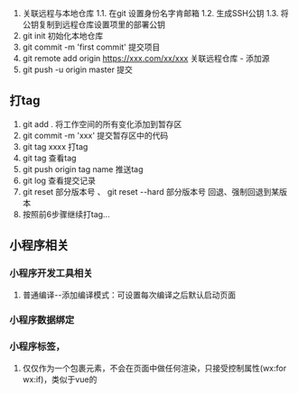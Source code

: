 1. 关联远程与本地仓库
  1.1. 在git 设置身份名字肯邮箱
  1.2. 生成SSH公钥
  1.3. 将公钥复制到远程仓库设置项里的部署公钥
2. git init 初始化本地仓库 
3. git commit -m 'first commit' 提交项目 
4. git remote add origin https://xxx.com/xx/xxx  关联远程仓库 - 添加源 
5. git push -u origin master  提交 

## 打tag
1. git add . 将工作空间的所有变化添加到暂存区
2. git commit -m 'xxx' 提交暂存区中的代码
3. git tag xxxx  打tag
4. git tag  查看tag
5. git push origin tag name  推送tag
5. git log  查看提交记录
6. git reset 部分版本号 、 git reset --hard 部分版本号  回退、强制回退到某版本
7. 按照前6步骤继续打tag...

## 小程序相关
### 小程序开发工具相关
1. 普通编译--添加编译模式：可设置每次编译之后默认启动页面
### 小程序数据绑定
### 小程序<block/>标签，
1. 仅仅作为一个包裹元素，不会在页面中做任何渲染，只接受控制属性(wx:for  wx:if)，类似于vue的<template/>
### 小程序列表渲染 wx:for
### 小程序模板 template
1. 为了进行代码的复用。模板中包裹的内容，在没有被使用前，不会进行任何渲染。
### wsxx的扩展-尺寸单位
1. rpx(responsive pixel): 可以根据屏幕宽度进行自适应。规定屏幕宽为750rpx
2. 如在iphone 6上，屏幕宽为375px，共有750个物理像素，则750rpx=375px=750物理像素，1rpx=0.5px=1物理像素。
### wxs模块 是小程序的一套脚本语言，结合wxml，可以构建出页面的结构。wxs与js是不同语言，有自己的语法。
1. 为什么需要wxs
  - 在wxml中是不能直接调用Page/Component中定义的函数的
  - 但在某些情况下，需要用函数处理wxml中的数据(类似于Vue中的过滤器)，此时可以使用wxs
2. 特点
  - wxs的运行环境和其他js代码是隔离的，wxs中不能调用其他js文件中定义的函数，也不能调用小程序提供的API
  - wxs函数不能作为组件的事件回调
### 常见事件类型
1. touchstart 手指触摸动作开始
2. touchmove 手指触摸后移动
3. touchcancel 手指触摸动作被打断，如来电提醒，弹窗
4. touchend 手指触摸动作结束
5. tap 手指触摸后马上离开
6. longpress 手指触摸后，超过350ms再离开，如果指定了事件回调函数并触发了这个事件，tap事件将不被触发
## 小程序配置文件
- https://developers.weixin.qq.com/miniprogram/dev/framework/config.html
1. project.config.json：项目配置文件，配置项目名称、qppid等
2. sitemap.json: 小程序搜索相关
3. app.json：全局配置
  - 常用配置项
  1. pages: string[] 必填项，页面路径列表
    - 指定小程序由哪些页面组成，每一项对应一个页面信息
    - 小程序中所有页面都必须在pages中进行注册
  2. window: Object 非必填，指定窗口如何展示
  3. tabBar: Object 非必填，指定底部tab栏如何展示
4. page.json：页面配置
## 小程序其他知识点
1. 小程序的双线程模型
  - 小程序的宿主环境：微信客户端
  - wxml模块和wxss样式运行于渲染层，渲染层使用WebView线程渲染(一个程序有多个页面，会使用多个WebView的线程)
  - js脚本运行于逻辑层，逻辑层使用jscore运行js脚本
  - 这两个线程都会经由微信客户端（Native）进行中转交互。
2. 界面渲染整体流程
  1. 在渲染层，宿主环境会把wxml转化成对应的js对象
  2. 将js对象转成真实DOM树，交由渲染层线程渲染
  3. 数据变化时，逻辑层提供最新的变化数据，js对象发生变化比较进行diff算法对比
  4. 将最新变化的内容反映到真实的DOM树中，更新UI
3. 小程序启动流程
  1下载小程序包-->2启动小程序-->3加载解析app.json-->4注册App()-->5.1执行App生命周期
  4注册-->5.2加载自定义组件代码注册自定义组件-->6.1加载解析page.json
  5.2加载自定义组件代码注册自定义组件-->6.2渲染层加载渲染page.wxml
  5.2加载自定义组件代码注册自定义组件-->6.3逻辑层注册Page()-->7执行Page生命周期
4. 注册App时一般会做的事情
  1. 判断小程序的进入场景
    - 常见场景：聊天会话中打开，小程序列表中打开，微信扫一扫打开，另一个小程序打开
    - 确定场景：在onLaunch和onShow生命周期回调函数中，会有options参数，其中有scene值--场景对应代码
  2. 监听生命周期函数，在生命周期函数中执行对应业务逻辑，如：在某个生命周期函数中获取微信用户信息
  3. 因为App()实例只有一个，并且是全局共享的(单例对象), 所以可以将一些共享数据放在此处。
5. 注册Page页面时会做的事情
  1. 在生命周期函数中发送网络请求，从服务器获取数据
  2. 初始化一些数据
  3. 监听wxml中的事件，绑定对应事件函数
  4. 其他一些监听(如 页面滚动，上拉刷新，下拉加载更多等)


Object.defineProperty Vue能够动态监听data的变化的核心
data发生变化界面同时会刷新

小程序改变data界面不会刷新，需要通过this.setData()